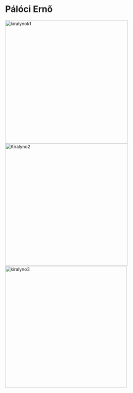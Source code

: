 # Pálóci Ernő
<img width="395" alt="kiralynok1" src="https://github.com/Erno1234/Kiralynok/assets/115622555/1a76d0f1-6c70-4aad-87a9-cade040fedd5">
<img width="394" alt="Kiralyno2" src="https://github.com/Erno1234/Kiralynok/assets/115622555/21ae24b3-ba00-49db-bd75-a5ff7cd01b45">
<img width="391" alt="kiralyno3" src="https://github.com/Erno1234/Kiralynok/assets/115622555/18e6c173-983b-4940-947f-6e2393c3d9d2">

